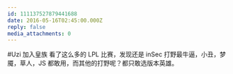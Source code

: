```yaml
---
id: 111137527879441688
date: 2016-05-16T02:45:00.000Z
reply: false
media_attachments: 0
---
```


#Uzi 加入皇族 看了这么多的 LPL 比赛，发现还是 inSec 打野最牛逼，小丑，梦魇，草人，JS 都敢用，而其他的打野呢？都只敢选版本英雄。 ​​​​

